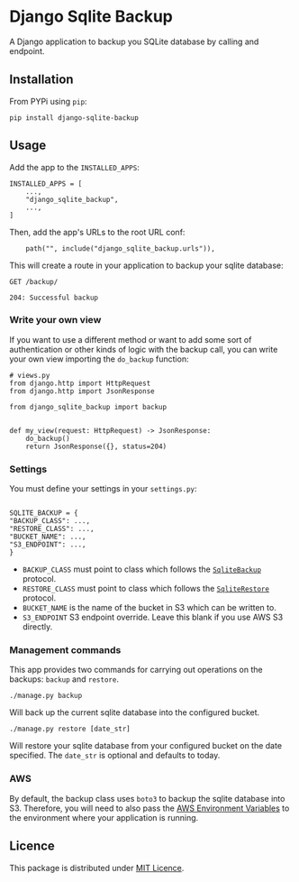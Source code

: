 # Django Sqlite Backup

A Django application to backup you SQLite database by calling and endpoint.

## Installation

From PYPi using `pip`:

```
pip install django-sqlite-backup
```

## Usage

Add the app to the `INSTALLED_APPS`:

```
INSTALLED_APPS = [
    ...,
    "django_sqlite_backup",
    ...,
]
```

Then, add the app's URLs to the root URL conf:

```
    path("", include("django_sqlite_backup.urls")),
```

This will create a route in your application to backup your sqlite database:

```
GET /backup/

204: Successful backup
```

### Write your own view

If you want to use a different method or want to add some sort of authentication or other kinds of logic with the backup call, you can write your own view importing the `do_backup` function:

```
# views.py
from django.http import HttpRequest
from django.http import JsonResponse

from django_sqlite_backup import backup


def my_view(request: HttpRequest) -> JsonResponse:
    do_backup()
    return JsonResponse({}, status=204)
```

### Settings

You must define your settings in your `settings.py`:

```

SQLITE_BACKUP = {
"BACKUP_CLASS": ...,
"RESTORE_CLASS": ...,
"BUCKET_NAME": ...,
"S3_ENDPOINT": ...,
}

```

- `BACKUP_CLASS` must point to class which follows the [`SqliteBackup`](./django_sqlite_backup/backup.py) protocol.
- `RESTORE_CLASS` must point to class which follows the [`SqliteRestore`](./django_sqlite_backup/restore.py) protocol.
- `BUCKET_NAME` is the name of the bucket in S3 which can be written to.
- `S3_ENDPOINT` S3 endpoint override. Leave this blank if you use AWS S3 directly.

### Management commands

This app provides two commands for carrying out operations on the backups: `backup` and `restore`.

```console
./manage.py backup
```

Will back up the current sqlite database into the configured bucket.

```console
./manage.py restore [date_str]
```

Will restore your sqlite database from your configured bucket on the date specified.
The `date_str` is optional and defaults to today.

### AWS

By default, the backup class uses `boto3` to backup the sqlite database into S3. Therefore, you will need to also pass the [AWS Environment Variables](https://docs.aws.amazon.com/cli/latest/userguide/cli-configure-envvars.html) to the environment where your application is running.

## Licence

This package is distributed under [MIT Licence](./LICENCE).
